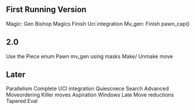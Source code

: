 ## First Running Version
Magic: Gen Bishop Magics
Finish Uci integration
Mv_gen: Finish pawn_cap()

## 2.0
Use the Piece enum
Pawn mv_gen using masks
Make/ Unmake move

## Later
Parallelism
Complete UCI integration
Quiescnece Search
Advanced Moveordering
Killer moves
Aspiration Windows
Late Move reductions
Tapered Eval
